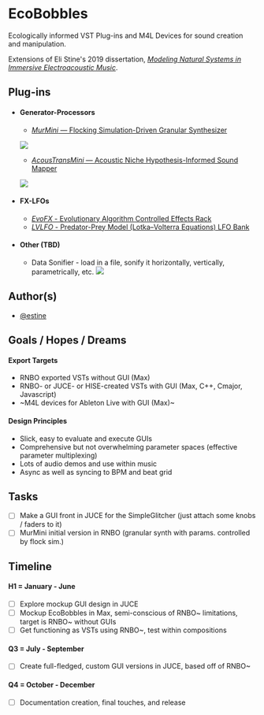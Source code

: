 
# EcoBobbles


Ecologically informed VST Plug-ins and M4L Devices for sound creation and manipulation. 

Extensions of Eli Stine's 2019 dissertation, [*Modeling Natural Systems in Immersive Electroacoustic Music*](http://www.elistine.com/diss).


## Plug-ins

- #### Generator-Processors

    - [*MurMini* — Flocking Simulation-Driven Granular Synthesizer](https://github.com/estine/ecobobbles/tree/main/Generator-Processors/MurMini)
    
   
    ![](https://github.com/estine/ecobobbles/blob/main/Murm_Vid_Short_Comp.gif)
    
    - [*AcousTransMini* — Acoustic Niche Hypothesis-Informed Sound Mapper](https://github.com/estine/ecobobbles/tree/main/Generator-Processors/AcousTransMini)
    
    ![](https://github.com/estine/ecobobbles/blob/main/AcousMIDI_v0.png)

- #### FX-LFOs
    - [*EvoFX* - Evolutionary Algorithm Controlled Effects Rack](https://github.com/estine/ecobobbles/tree/main/FX-LFOs/EvoFX)
    - [*LVLFO* - Predator-Prey Model (Lotka–Volterra Equations) LFO Bank](https://github.com/estine/ecobobbles/tree/main/FX-LFOs/LVLFO)

- #### Other (TBD)
    - Data Sonifier - load in a file, sonify it horizontally, vertically, parametrically, etc.
![](https://images.squarespace-cdn.com/content/v1/56536248e4b07f927675796c/1532469671594-QCM6O9MSQGZT9CWUT8FS/pitter.png?format=2500w)

## Author(s)

- [@estine](https://www.github.com/estine)


## Goals / Hopes / Dreams

#### Export Targets
- RNBO exported VSTs without GUI (Max)
- RNBO- or JUCE- or HISE-created VSTs with GUI (Max, C++, Cmajor, Javascript)
- ~M4L devices for Ableton Live with GUI (Max)~

#### Design Principles
- Slick, easy to evaluate and execute GUIs
- Comprehensive but not overwhelming parameter spaces (effective parameter multiplexing)
- Lots of audio demos and use within music
- Async as well as syncing to BPM and beat grid

## Tasks

- [ ] Make a GUI front in JUCE for the SimpleGlitcher (just attach some knobs / faders to it)
- [ ] MurMini initial version in RNBO (granular synth with params. controlled by flock sim.)

## Timeline

#### H1 = January - June
- [ ] Explore mockup GUI design in JUCE 
- [ ] Mockup EcoBobbles in Max, semi-conscious of RNBO~ limitations, target is RNBO~ without GUIs
- [ ] Get functioning as VSTs using RNBO~, test within compositions

#### Q3 = July - September
- [ ] Create full-fledged, custom GUI versions in JUCE, based off of RNBO~

#### Q4 = October - December
- [ ] Documentation creation, final touches, and release
